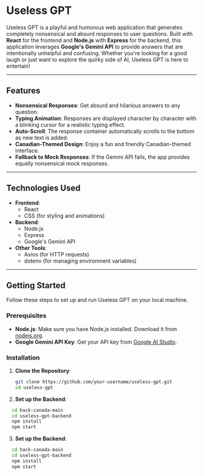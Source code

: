 # Useless GPT

Useless GPT is a playful and humorous web application that generates completely nonsensical and absurd responses to user questions. Built with **React** for the frontend and **Node.js** with **Express** for the backend, this application leverages **Google's Gemini API** to provide answers that are intentionally unhelpful and confusing. Whether you're looking for a good laugh or just want to explore the quirky side of AI, Useless GPT is here to entertain!

---

## Features

- **Nonsensical Responses**: Get absurd and hilarious answers to any question.
- **Typing Animation**: Responses are displayed character by character with a blinking cursor for a realistic typing effect.
- **Auto-Scroll**: The response container automatically scrolls to the bottom as new text is added.
- **Canadian-Themed Design**: Enjoy a fun and friendly Canadian-themed interface.
- **Fallback to Mock Responses**: If the Gemini API fails, the app provides equally nonsensical mock responses.

---

## Technologies Used

- **Frontend**:
  - React
  - CSS (for styling and animations)
- **Backend**:
  - Node.js
  - Express
  - Google's Gemini API
- **Other Tools**:
  - Axios (for HTTP requests)
  - dotenv (for managing environment variables)

---

## Getting Started

Follow these steps to set up and run Useless GPT on your local machine.

### Prerequisites

- **Node.js**: Make sure you have Node.js installed. Download it from [nodejs.org](https://nodejs.org/).
- **Google Gemini API Key**: Get your API key from [Google AI Studio](https://makersuite.google.com/).

### Installation

1. **Clone the Repository**:
   ```bash
   git clone https://github.com/your-username/useless-gpt.git
   cd useless-gpt

2. **Set up the Backend**:
```bash
  cd hack-canada-main
  cd useless-gpt-backend
  npm install
  npm start
```

3. **Set up the Backend**:
```bash
  cd hack-canada-main
  cd useless-gpt-backend
  npm install
  npm start
```
